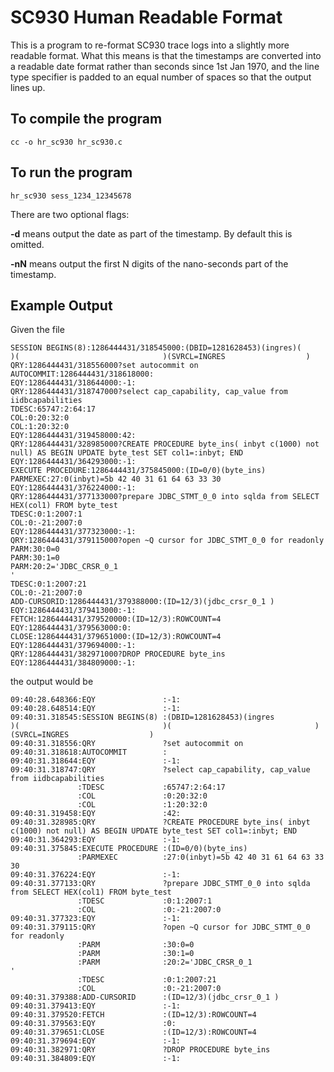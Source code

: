 # SC930 Human Readable Format

This is a program to re-format SC930 trace logs into a slightly more readable format. What this means is that the timestamps are converted into a readable date format rather than seconds since 1st Jan 1970, and the line type specifier is padded to an equal number of spaces so that the output lines up.

## To compile the program

    cc -o hr_sc930 hr_sc930.c

## To run the program

    hr_sc930 sess_1234_12345678

There are two optional flags:

**-d** means output the date as part of the timestamp. By default this is omitted. 

**-nN** means output the first N digits of the nano-seconds part of the timestamp.

## Example Output

Given the file

    SESSION BEGINS(8):1286444431/318545000:(DBID=1281628453)(ingres)(                                )(                                )(SVRCL=INGRES                  )
    QRY:1286444431/318556000?set autocommit on
    AUTOCOMMIT:1286444431/318618000:
    EQY:1286444431/318644000:-1:
    QRY:1286444431/318747000?select cap_capability, cap_value from iidbcapabilities
    TDESC:65747:2:64:17
    COL:0:20:32:0
    COL:1:20:32:0
    EQY:1286444431/319458000:42:
    QRY:1286444431/328985000?CREATE PROCEDURE byte_ins( inbyt c(1000) not null) AS BEGIN UPDATE byte_test SET col1=:inbyt; END
    EQY:1286444431/364293000:-1:
    EXECUTE PROCEDURE:1286444431/375845000:(ID=0/0)(byte_ins)
    PARMEXEC:27:0(inbyt)=5b 42 40 31 61 64 63 33 30
    EQY:1286444431/376224000:-1:
    QRY:1286444431/377133000?prepare JDBC_STMT_0_0 into sqlda from SELECT HEX(col1) FROM byte_test
    TDESC:0:1:2007:1
    COL:0:-21:2007:0
    EQY:1286444431/377323000:-1:
    QRY:1286444431/379115000?open ~Q cursor for JDBC_STMT_0_0 for readonly
    PARM:30:0=0
    PARM:30:1=0
    PARM:20:2='JDBC_CRSR_0_1                                                   '
    TDESC:0:1:2007:21
    COL:0:-21:2007:0
    ADD-CURSORID:1286444431/379388000:(ID=12/3)(jdbc_crsr_0_1 )
    EQY:1286444431/379413000:-1:
    FETCH:1286444431/379520000:(ID=12/3):ROWCOUNT=4
    EQY:1286444431/379563000:0:
    CLOSE:1286444431/379651000:(ID=12/3):ROWCOUNT=4
    EQY:1286444431/379694000:-1:
    QRY:1286444431/382971000?DROP PROCEDURE byte_ins
    EQY:1286444431/384809000:-1:

the output would be

    09:40:28.648366:EQY               :-1:
    09:40:28.648514:EQY               :-1:
    09:40:31.318545:SESSION BEGINS(8) :(DBID=1281628453)(ingres                          )(                                )(                                )(SVRCL=INGRES                  )
    09:40:31.318556:QRY               ?set autocommit on
    09:40:31.318618:AUTOCOMMIT        :
    09:40:31.318644:EQY               :-1:
    09:40:31.318747:QRY               ?select cap_capability, cap_value from iidbcapabilities
                   :TDESC             :65747:2:64:17
                   :COL               :0:20:32:0
                   :COL               :1:20:32:0
    09:40:31.319458:EQY               :42:
    09:40:31.328985:QRY               ?CREATE PROCEDURE byte_ins( inbyt c(1000) not null) AS BEGIN UPDATE byte_test SET col1=:inbyt; END
    09:40:31.364293:EQY               :-1:
    09:40:31.375845:EXECUTE PROCEDURE :(ID=0/0)(byte_ins)
                   :PARMEXEC          :27:0(inbyt)=5b 42 40 31 61 64 63 33 30
    09:40:31.376224:EQY               :-1:
    09:40:31.377133:QRY               ?prepare JDBC_STMT_0_0 into sqlda from SELECT HEX(col1) FROM byte_test
                   :TDESC             :0:1:2007:1
                   :COL               :0:-21:2007:0
    09:40:31.377323:EQY               :-1:
    09:40:31.379115:QRY               ?open ~Q cursor for JDBC_STMT_0_0 for readonly
                   :PARM              :30:0=0
                   :PARM              :30:1=0
                   :PARM              :20:2='JDBC_CRSR_0_1                                                   '
                   :TDESC             :0:1:2007:21
                   :COL               :0:-21:2007:0
    09:40:31.379388:ADD-CURSORID      :(ID=12/3)(jdbc_crsr_0_1 )
    09:40:31.379413:EQY               :-1:
    09:40:31.379520:FETCH             :(ID=12/3):ROWCOUNT=4
    09:40:31.379563:EQY               :0:
    09:40:31.379651:CLOSE             :(ID=12/3):ROWCOUNT=4
    09:40:31.379694:EQY               :-1:
    09:40:31.382971:QRY               ?DROP PROCEDURE byte_ins
    09:40:31.384809:EQY               :-1:
